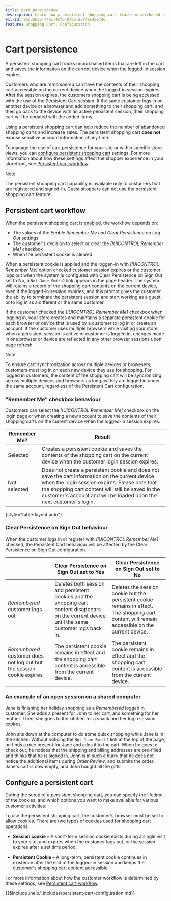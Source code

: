 ```yaml
---
title: Cart persistence
description: Learn how a persistent shopping cart tracks unpurchased cart items and saves the information for the customer's next visit.
exl-id: 95c336b3-77ac-4cf6-8fb5-23f4ac4b67d6
feature: Shopping Cart, Configuration
---
```

# Cart persistence

A persistent shopping cart tracks unpurchased items that are left in the cart and saves the information on the current device when the logged-in session expires. 

Customers who are _remembered_ can have the contents of their shopping cart accessible on the current device when the logged-in session expires. After the session expires, the customers shopping cart is being accessed with the use of the Persistent Cart session. If the same customer logs in on another device or a browser and add something to their shopping cart, and then go back to the device with an active persistent session, their shopping cart will be updated with the added items.

Using a persistent shopping cart can help reduce the number of abandoned shopping carts and increase sales. The persistent shopping cart **does not** expose sensitive account information at any time.

To manage the use of cart persistence for your site or within specific store views, you can [configure persistent shopping cart](#configure-a-persistent-cart) settings. For more information about how these settings affect the shopper experience in your storefront, see [Persistent cart workflow](#persistent-cart-workflow).

>[!NOTE]
>
>The persistent shopping cart capability is available only to customers that are registered and signed-in. Guest shoppers can not use the persistent shopping cart feature.

## Persistent cart workflow

When the persistent shopping cart is [enabled](#configure-a-persistent-cart), the workflow depends on:

- The values of the _Enable Remember Me_ and _Clear Persistence on Log Out_ settings
- The customer's decision to select or clear the _[!UICONTROL Remember Me]_ checkbox
- When the persistent cookie is cleared

When a persistent cookie is applied and the loggen-in with _[!UICONTROL Remember Me]_ option checked customer session expires or the customer logs out when the system is configured with Clear Persistence on Sign Out set to No, a `Not Jane Smith?` link appears in the page header. The system will retains a record of the shopping cart contents on the current device, even if the logged-in session expiries, and this prompt gives the customer the ability to terminate the persistent session and start working as a guest, or to log in as a different or the same customer. 

If the customer checked the _[!UICONTROL Remember Me]_ checkbox when logging in, your store creates and maintains a separate persistent cookie for each browser or device that is used by a customer to log in or create an account. If the customer uses multiple browsers while visiting your store when a persistent session is active or customer is logged in, changes made in one browser or device are reflected in any other browser sessions upon page refresh.

>[!NOTE]
>
>To ensure cart synchronization across multiple devices or browesers, customers must log in on each new device they use for shopping. For logged in customers, the content of the shopping cart will be syncronizing across multiple devices and browsers as long as they are logged in under the same account, regardless of the Persistent Cart configuration.

### "Remember Me" checkbox behaviour

Customers can select the _[!UICONTROL Remember Me]_ checkbox on the login page or when creating a new account to save the contents of their shopping carts on the current device when the logged-in session expires.

| Remember Me? |  Result |
| ------------ |  ------ |
| Selected |Creates a persistent cookie and saves the contents of the shopping cart on the current device when the customer login session expires. |
| Not selected | Does not create a persistent cookie and does not save the cart information on the current device when the login session expires. Please note that the shopping cart content will still be saved in the customer's account and will be loaded upon the next customer's login. |

{style="table-layout:auto"}

### Clear Persistence on Sign Out behaviour

When the customer logs in or register with _[!UICONTROL Remember Me]_ checked, the Persistent Cart behaviour will be affected by the Clear Persistence on Sign Out configuration.

|  | Clear Persistence on Sign Out set to Yes | Clear Persistence on Sign Out set to No |
| ------ | ------ | ------ |
| _Remembered_ customer logs out | Deletes both session and persistent cookies and the shopping cart content disappears on the current device until the same customer logs back in. | Deletes the session cookie but the persistent cookie remains in effect. The shopping cart content will remain accessible on the current device. |
| _Remembered_ customer does not log out but the session cookie expires | The persistent cookie remains in effect and the shopping cart content is accessible from the current device. | The persistent cookie remains in effect and the shopping cart content is accessible from the current device. |

### An example of an open session on a shared computer

Jane is finishing her holiday shopping as a _Remembered_ logged in customer. She adds a present for John to her cart, and something for her mother. Then, she goes to the kitchen for a snack and her login session expires.

John sits down at the computer to do some quick shopping while Jane is in the kitchen. Without noticing the `Not Jane Smith?` link at the top of the page, he finds a nice present for Jane and adds it to the cart. When he goes to check out, he notices that the shipping and billing addresses are pre-filled and thinks that he is signed in. John is in such a hurry that he does not notice the additional items during _Order Review_, and submits the order. Jane's cart is now empty, and John bought all the gifts.

## Configure a persistent cart

During the setup of a persistent shopping cart, you can specify the lifetime of the cookies, and which options you want to make available for various customer activities.

To use the persistent shopping cart, the customer's browser must be set to allow cookies. There are two types of cookies used for shopping cart operations:

- **Session cookie** – A short-term session cookie exists during a single visit to your site, and expires when the customer logs out, or the session expires after a set time period.

- **Persistent Cookie** – A long-term, persistent cookie continues in existence after the end of the logged-in session and keeps the customer's shopping cart content accessible.

For more information about how the customer workflow is determined by these settings, see [Persistent cart workflow](#persistent-cart-workflow).

{{$include /help/_includes/persistent-cart-configuration.md}}
